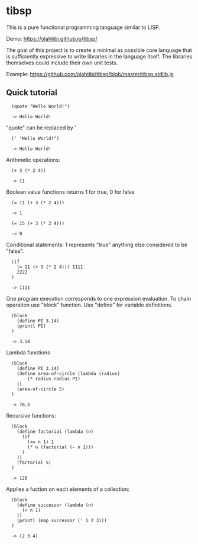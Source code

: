# tibsp
This is a pure functional programming language similar to LISP.

Demo: https://olahtibi.github.io/tibsp/

The goal of this project is to create a minimal as possible core language that is sufficiently expressive to write libraries in the language itself. The libraries themselves could include their own unit tests.

Example: https://github.com/olahtibi/tibsp/blob/master/tibsp.stdlib.js

## Quick tutorial

```
  (quote "Hello World!")
  
  -> Hello World!
```
"quote" can be replaced by '
```
  (' "Hello World!")
  
  -> Hello World!
```
Arithmetic operations:
```
  (+ 3 (* 2 4))
  
  -> 11
```
Boolean value functions returns 1 for true, 0 for false
```
  (= 11 (+ 3 (* 2 4)))
  
  -> 1
```
```
  (= 15 (+ 3 (* 2 4)))
  
  -> 0
```
Conditional statements: 1 represents "true" anything else considered to be "false".
```
  (if 
    (= 11 (+ 3 (* 2 4))) 1111
    2222
  )
  
  -> 1111
```
One program execution corresponds to one expression evaluation. To chain operation use "block" function.
Use "define" for variable definitions.
```
  (block
    (define PI 3.14)
    (printl PI)
  )
  
  -> 3.14
```
Lambda functions
```
  (block
    (define PI 3.14)
    (define area-of-circle (lambda (radius)
        (* radius radius PI)
    ))
    (area-of-circle 5)
  )
  
  -> 78.5
```
Recursive functions:
```
  (block
    (define factorial (lambda (n) 
      (if 
        (<= n 1) 1 
        (* n (factorial (- n 1)))
      )
    ))
    (factorial 5)
  )
  
  -> 120
```
Applies a fuction on each elements of a collection:
```
  (block
    (define successor (lambda (n)
      (+ n 1)
    ))
    (printl (map successor (' 1 2 3)))
  )
  
  -> (2 3 4)
```

